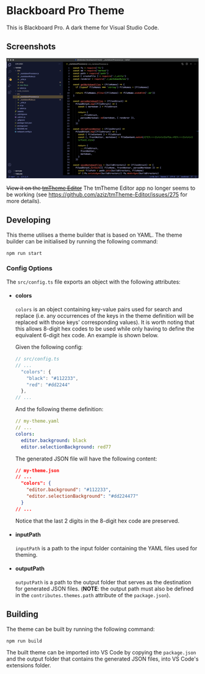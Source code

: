 # Blackboard Pro Theme

This is Blackboard Pro. A dark theme for Visual Studio Code.

## Screenshots

![screenshot](showcase/screenshot.png)

~~View it on the [tmTheme Editor](https://tmtheme-editor.herokuapp.com/#!/editor/url/https://raw.githubusercontent.com/croccifixio/blackboard-pro/main/showcase/blackboard-pro.tmTheme)~~ The tmTheme Editor app no longer seems to be working (see https://github.com/aziz/tmTheme-Editor/issues/275 for more details).

## Developing

This theme utilises a theme builder that is based on YAML. The theme builder can be initialised by running the following command:

```
npm run start
```

### Config Options

The `src/config.ts` file exports an object with the following attributes:

- #### colors
  `colors` is an object containing key-value pairs used for search and replace (i.e. any occurrences of the keys in the theme definition will be replaced with those keys' corresponding values). It is worth noting that this allows 8-digit hex codes to be used while only having to define the equivalent 6-digit hex code. An example is shown below.

  Given the following config:

  ```ts
  // src/config.ts
  // ...
    "colors": {
      "black": "#112233",
      "red": "#dd2244"
    },
  // ...
  ```

  And the following theme definition:

  ```yaml
  // my-theme.yaml
  // ...
  colors:
    editor.background: black
    editor.selectionBackground: red77
  ```

  The generated JSON file will have the following content:

  ```json
  // my-theme.json
  // ...
    "colors": {
      "editor.background": "#112233",
      "editor.selectionBackground": "#dd224477"
    }
  // ...
  ```

  Notice that the last 2 digits in the 8-digit hex code are preserved.

- #### inputPath
  `inputPath` is a path to the input folder containing the YAML files used for theming.
- #### outputPath
  `outputPath` is a path to the output folder that serves as the destination for generated JSON files. (__NOTE__: the output path must also be defined in the `contributes.themes.path` attribute of the `package.json`).

## Building

The theme can be built by running the following command:

```
npm run build
```

The built theme can be imported into VS Code by copying the `package.json` and the output folder that contains the generated JSON files, into VS Code's extensions folder.
